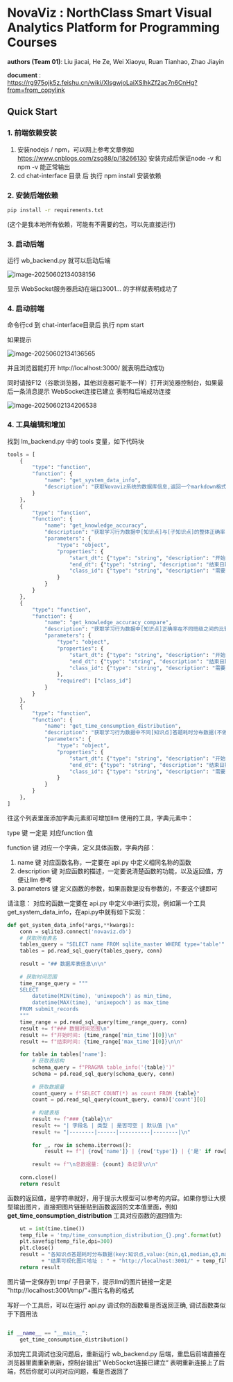 # **NovaViz** : **NorthClass Smart Visual Analytics Platform for Programming Courses**

**authors (Team 01)**:  Liu jiacai,  He Ze, Wei Xiaoyu, Ruan Tianhao, Zhao Jiayin

**document** :  https://rg975ojk5z.feishu.cn/wiki/XIsgwjoLaiXSIhkZf2ac7n6CnHg?from=from_copylink


## Quick Start 

### 1. 前端依赖安装
1. 安装nodejs / npm，可以网上参考文章例如 https://www.cnblogs.com/zsg88/p/18266130
安装完成后保证node -v 和 npm -v 能正常输出
2. cd chat-interface 目录 后 执行 npm install 安装依赖

### 2. 安装后端依赖

```bash
pip install -r requirements.txt 
```
(这个是我本地所有依赖，可能有不需要的包，可以先直接运行)


### 3. 启动后端

运行 wb_backend.py 就可以启动后端

![image-20250602134038156](pics\1.png)

显示 WebSocket服务器启动在端口3001... 的字样就表明成功了

### 4. 启动前端

命令行cd 到 chat-interface目录后 执行 npm start 

如果提示

![image-20250602134136565](pics\2.png)

并且浏览器能打开 http://localhost:3000/ 就表明启动成功

同时请按F12（谷歌浏览器，其他浏览器可能不一样）打开浏览器控制台，如果最后一条消息提示  WebSocket连接已建立 表明和后端成功连接

![image-20250602134206538](pics\3.png)

### 4. 工具编辑和增加

找到 lm_backend.py 中的 tools 变量，如下代码块

```python
tools = [
    {
        "type": "function",
        "function": {
            "name": "get_system_data_info",
            "description": "获取Novaviz系统的数据库信息,返回一个markdown格式的表格"
        }
    },
    {
        "type": "function",
        "function": {
            "name": "get_knowledge_accuracy",
            "description": "获取学习行为数据中[知识点]与[子知识点]的整体正确率(不做不同班级之间的比较)，返回一个字符串，字符串中包含[知识点]与[子知识点]的正确率数据与可视化图链接。",
            "parameters": {
                "type": "object",
                "properties": {
                    "start_dt": {"type": "string", "description": "开始日期,格式为YYYY-MM-DD,如果为空，则默认使用数据库中最早的时间"},
                    "end_dt": {"type": "string", "description": "结束日期,格式为YYYY-MM-DD,如果为空，则默认使用数据库中最大的时间"},
                    "class_id": {"type": "string", "description": "需要考虑的班级ID,值为数字1到15,多个班级用英文的逗号,分开.如果为空，则默认使用所有班级"}
                }
            }
        }
    },
    {
        "type": "function",
        "function": {
            "name": "get_knowledge_accuracy_compare",
            "description": "获取学习行为数据中[知识点]正确率在不同班级之间的比较，返回一个字符串，字符串中包含[知识点]的不同班级的正确率数据与可视化图链接。",
            "parameters": {
                "type": "object",
                "properties": {
                    "start_dt": {"type": "string", "description": "开始日期,格式为YYYY-MM-DD,如果为空，则默认使用数据库中最早的时间"},
                    "end_dt": {"type": "string", "description": "结束日期,格式为YYYY-MM-DD,如果为空，则默认使用数据库中最大的时间"},
                    "class_id": {"type": "string", "description": "需要比较的班级ID,值为数字1到15,多个班级用英文的逗号,分开.如果为空，则默认使用所有班级"}
                },
                "required": ["class_id"]
            }
        }
    },
    {
        "type": "function",
        "function": {
            "name": "get_time_consumption_distribution",
            "description": "获取学习行为数据中不同[知识点]答题耗时分布数据(不做不同班级之间的比较)，返回一个字符串，字符串中包含不同[知识点]的答题耗时分布数据与可视化图链接。",
            "parameters": {
                "type": "object",
                "properties": {
                    "start_dt": {"type": "string", "description": "开始日期,格式为YYYY-MM-DD,如果为空，则默认使用数据库中最早的时间"},
                    "end_dt": {"type": "string", "description": "结束日期,格式为YYYY-MM-DD,如果为空，则默认使用数据库中最大的时间"},
                    "class_id": {"type": "string", "description": "需要考虑的班级ID,值为数字1到15,多个班级用英文的逗号,分开.如果为空，则默认使用所有班级"}
                }
            }
        }
    },
]
```

往这个列表里面添加字典元素即可增加llm 使用的工具，字典元素中：

type 键 一定是 对应function 值

function 键 对应一个字典，定义具体函数，字典内部：

1. name 键 对应函数名称，一定要在 api.py 中定义相同名称的函数 
2. description 键 对应函数的描述，一定要说清楚函数的功能，以及返回值，方便让llm 参考
3. parameters 键 定义函数的参数，如果函数是没有参数的，不要这个键即可

请注意： 对应的函数一定要在 api.py 中定义中进行实现，例如第一个工具 get_system_data_info，在api.py中就有如下实现：

```python
def get_system_data_info(*args,**kwargs):
    conn = sqlite3.connect('novaviz.db')
    # 获取所有表名
    tables_query = "SELECT name FROM sqlite_master WHERE type='table'"
    tables = pd.read_sql_query(tables_query, conn)
    
    result = "## 数据库表信息\n\n"
    
    # 获取时间范围
    time_range_query = """
    SELECT 
        datetime(MIN(time), 'unixepoch') as min_time,
        datetime(MAX(time), 'unixepoch') as max_time
    FROM submit_records
    """
    time_range = pd.read_sql_query(time_range_query, conn)
    result += f"### 数据时间范围\n"
    result += f"开始时间: {time_range['min_time'][0]}\n"
    result += f"结束时间: {time_range['max_time'][0]}\n\n"
    
    for table in tables['name']:
        # 获取表结构
        schema_query = f"PRAGMA table_info('{table}')"
        schema = pd.read_sql_query(schema_query, conn)
        
        # 获取数据量
        count_query = f"SELECT COUNT(*) as count FROM {table}"
        count = pd.read_sql_query(count_query, conn)['count'][0]
        
        # 构建表格
        result += f"### {table}\n"
        result += "| 字段名 | 类型 | 是否可空 | 默认值 |\n"
        result += "|--------|------|----------|--------|\n"
        
        for _, row in schema.iterrows():
            result += f"| {row['name']} | {row['type']} | {'是' if row['notnull']==0 else '否'} | {row['dflt_value'] if row['dflt_value'] else '-'} |\n"
            
        result += f"\n总数据量: {count} 条记录\n\n"
    
    conn.close()
    return result
```

函数的返回值，是字符串就好，用于提示大模型可以参考的内容。如果你想让大模型输出图片，直接把图片链接贴到函数返回的文本值里面，例如**get_time_consumption_distribution** 工具对应函数的返回值为:

```python
    ut = int(time.time())
    temp_file = 'tmp/time_consumption_distribution_{}.png'.format(ut)
    plt.savefig(temp_file,dpi=300)
    plt.close()
    result = "各知识点答题耗时分布数据(key:知识点,value:{min,q1,median,q3,max}) : " + json.dumps(box_data_dict) + "\n" \
           + "结果可视化图片地址 : " + "http://localhost:3001/" + temp_file
    return result
```

图片请一定保存到 tmp/ 子目录下，提示llm的图片链接一定是 "http://localhost:3001/tmp/"+图片名称的格式

写好一个工具后，可以在运行 api.py 调试你的函数看是否返回正确, 调试函数类似于下面用法

```python

if __name__ == "__main__":
    get_time_consumption_distribution()

```

添加完工具调试也没问题后，重新运行 wb_backend.py 后端，重启后前端直接在浏览器里面重新刷新，控制台输出” WebSocket连接已建立“ 表明重新连接上了后端，然后你就可以问对应问题，看是否返回了
